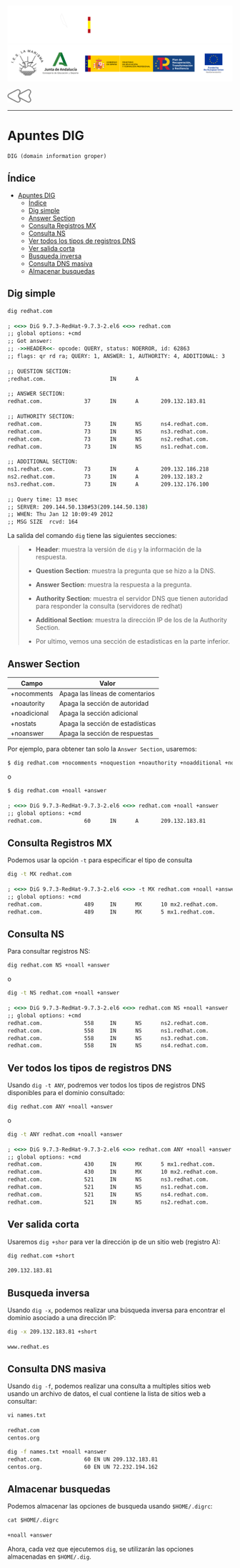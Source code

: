 ![](/.resGen/_bannerD.png#gh-dark-mode-only)
![](/.resGen/_bannerL.png#gh-light-mode-only)

<a href="4.md"><img src="/.resGen/_back.svg" width="52.5"></a>

---

# Apuntes DIG

`DIG (domain information groper)`

## Índice

- [Apuntes DIG](#apuntes-dig)
  - [Índice](#índice)
  - [Dig simple](#dig-simple)
  - [Answer Section](#answer-section)
  - [Consulta Registros MX](#consulta-registros-mx)
  - [Consulta NS](#consulta-ns)
  - [Ver todos los tipos de registros DNS](#ver-todos-los-tipos-de-registros-dns)
  - [Ver salida corta](#ver-salida-corta)
  - [Busqueda inversa](#busqueda-inversa)
  - [Consulta DNS masiva](#consulta-dns-masiva)
  - [Almacenar busquedas](#almacenar-busquedas)


## Dig simple

```cmd
dig redhat.com

; <<>> DiG 9.7.3-RedHat-9.7.3-2.el6 <<>> redhat.com
;; global options: +cmd
;; Got answer:
;; ->>HEADER<<- opcode: QUERY, status: NOERROR, id: 62863
;; flags: qr rd ra; QUERY: 1, ANSWER: 1, AUTHORITY: 4, ADDITIONAL: 3

;; QUESTION SECTION:
;redhat.com.                    IN      A

;; ANSWER SECTION:
redhat.com.             37      IN      A       209.132.183.81

;; AUTHORITY SECTION:
redhat.com.             73      IN      NS      ns4.redhat.com.
redhat.com.             73      IN      NS      ns3.redhat.com.
redhat.com.             73      IN      NS      ns2.redhat.com.
redhat.com.             73      IN      NS      ns1.redhat.com.

;; ADDITIONAL SECTION:
ns1.redhat.com.         73      IN      A       209.132.186.218
ns2.redhat.com.         73      IN      A       209.132.183.2
ns3.redhat.com.         73      IN      A       209.132.176.100

;; Query time: 13 msec
;; SERVER: 209.144.50.138#53(209.144.50.138)
;; WHEN: Thu Jan 12 10:09:49 2012
;; MSG SIZE  rcvd: 164
```

La salida del comando `dig` tiene las siguientes secciones:

> - **Header**:  muestra la versión de `dig` y la información de la respuesta.
>
> - **Question Section**:  muestra la pregunta que se hizo a la DNS.
> 
> - **Answer Section**:  muestra la respuesta a la pregunta.
> 
> - **Authority Section**:  muestra el servidor DNS que tienen autoridad para responder la consulta (servidores de redhat)
> 
> - **Additional Section**:  muestra la dirección IP de los de la Authority Section.
> 
> - Por ultimo, vemos una sección de estadisticas en la parte inferior.

## Answer Section

| Campo | Valor |
| --- | --- |
| +nocomments | Apaga las líneas de comentarios |
| +noautority | Apaga la sección de autoridad |
| +noadicional | Apaga la sección adicional |
| +nostats | Apaga la sección de estadísticas |
| +noanswer | Apaga la sección de respuestas |

Por ejemplo, para obtener tan solo la `Answer Section`, usaremos:

```cmd
$ dig redhat.com +nocomments +noquestion +noauthority +noadditional +nostats
```
o
```cmd
$ dig redhat.com +noall +answer

; <<>> DiG 9.7.3-RedHat-9.7.3-2.el6 <<>> redhat.com +noall +answer
;; global options: +cmd
redhat.com.             60      IN      A       209.132.183.81
```

## Consulta Registros MX

Podemos usar la opción `-t` para especificar el tipo de consulta

```cmd
dig -t MX redhat.com

; <<>> DiG 9.7.3-RedHat-9.7.3-2.el6 <<>> -t MX redhat.com +noall +answer
;; global options: +cmd
redhat.com.             489     IN      MX      10 mx2.redhat.com.
redhat.com.             489     IN      MX      5 mx1.redhat.com.
```

## Consulta NS

Para consultar registros NS:

```cmd
dig redhat.com NS +noall +answer
```
o
```cmd
dig -t NS redhat.com +noall +answer

; <<>> DiG 9.7.3-RedHat-9.7.3-2.el6 <<>> redhat.com NS +noall +answer
;; global options: +cmd
redhat.com.             558     IN      NS      ns2.redhat.com.
redhat.com.             558     IN      NS      ns1.redhat.com.
redhat.com.             558     IN      NS      ns3.redhat.com.
redhat.com.             558     IN      NS      ns4.redhat.com.
```

## Ver todos los tipos de registros DNS

Usando `dig -t ANY`, podremos ver todos los tipos de registros DNS disponibles para el dominio consultado:

```cmd
dig redhat.com ANY +noall +answer
```
o
```cmd
dig -t ANY redhat.com +noall +answer

; <<>> DiG 9.7.3-RedHat-9.7.3-2.el6 <<>> redhat.com ANY +noall +answer
;; global options: +cmd
redhat.com.             430     IN      MX      5 mx1.redhat.com.
redhat.com.             430     IN      MX      10 mx2.redhat.com.
redhat.com.             521     IN      NS      ns3.redhat.com.
redhat.com.             521     IN      NS      ns1.redhat.com.
redhat.com.             521     IN      NS      ns4.redhat.com.
redhat.com.             521     IN      NS      ns2.redhat.com.
```

## Ver salida corta

Usaremos `dig +shor` para ver la dirección ip de un sitio web (registro A):

```cmd
dig redhat.com +short

209.132.183.81
```

## Busqueda inversa

Usando `dig -x`, podemos realizar una búsqueda inversa para encontrar el dominio asociado a una dirección IP:

```cmd
dig -x 209.132.183.81 +short

www.redhat.es
```

## Consulta DNS masiva

Usando `dig -f`, podemos realizar una consulta a multiples sitios web usando un archivo de datos, el cual contiene la lista de sitios web a consultar:

```cmd
vi names.txt

redhat.com
centos.org
```

```cmd
dig -f names.txt +noall +answer
redhat.com.             60 EN UN 209.132.183.81
centos.org.             60 EN UN 72.232.194.162
```

## Almacenar busquedas

Podemos almacenar las opciones de busqueda usando `$HOME/.digrc`:

```cmd
cat $HOME/.digrc

+noall +answer
```

Ahora, cada vez que ejecutemos `dig`, se utilizarán las opciones almacenadas en `$HOME/.dig`.
